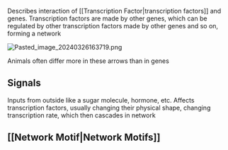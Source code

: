 Describes interaction of [[Transcription Factor|transcription factors]] and genes.
Transcription factors are made by other genes, which can be regulated by other transcription factors made by other genes and so on, forming a network

![Pasted_image_20240326163719.png](pasted_image_20240326163719.png)

Animals often differ more in these arrows than in genes

## Signals

Inputs from outside like a sugar molecule, hormone, etc.
Affects transcription factors, usually changing their physical shape, changing transcription rate, which then cascades in network

## [[Network Motif|Network Motifs]]
